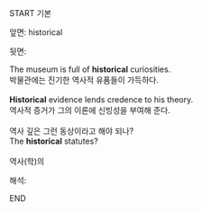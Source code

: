 START
기본

앞면:
historical


뒷면:
<div>The museum is full of <strong>historical</strong> curiosities. </div><div><div>박물관에는 진기한 역사적 유품들이 가득하다.</div></div><div><br></div><div><div><strong>Historical</strong> evidence lends credence to his theory. </div><div><div>역사적 증거가 그의 이론에 신빙성을 부여해 준다.</div></div></div><div><br></div><div><div><div><span>역사 깊은 그런 동상이라고 해야 되나?</span></div></div><div><div><span>The <strong>historical</strong> statutes?</span></div></div></div><div><br></div><div>역사(학)의</div>


해석:
<!--ID: 1746614454056-->
END